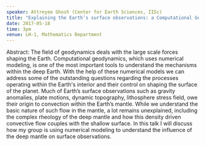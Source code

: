 ```yaml
---
speaker: Attreyee Ghosh (Center for Earth Sciences, IISc)
title: "Explaining the Earth’s surface observations: a Computational Geodynamics Approach"
date: 2017-05-18
time: 3pm
venue: LH-1, Mathematics Department
---
```


Abstract: The field of geodynamics deals with the large scale forces
shaping the Earth. Computational geodynamics, which uses numerical
modeling, is one of the most important tools to understand the mechanisms
within the deep Earth. With the help of these numerical models we can
address some of the outstanding questions regarding the processes
operating within the Earth's interior and their control on shaping the
surface of the planet. Much of Earth’s surface observations such as
gravity anomalies, plate motions, dynamic topography, lithosphere stress
field, owe their origin to convection within the Earth’s mantle. While we
understand the basic nature of such flow in the mantle, a lot remains
unexplained, including the complex rheology of the deep mantle and how
this density driven convective flow couples with the shallow surface. In
this talk I will discuss how my group is using numerical modeling to
understand the influence of the deep mantle on surface observations.
